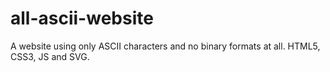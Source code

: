 all-ascii-website
=================

A website using only ASCII characters and no binary formats at all. HTML5, CSS3, JS and SVG.